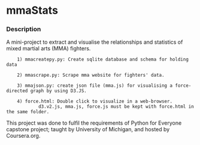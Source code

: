 # mmaStats

### Description

A mini-project to extract and visualise the relationships and statistics of mixed martial arts (MMA) fighters.

        1) mmacreatepy.py: Create sqlite database and schema for holding data
        
        2) mmascrape.py: Scrape mma website for fighters' data.
        
        3) mmajson.py: create json file (mma.js) for visualising a force-directed graph by using D3.JS.
        
        4) force.html: Double click to visualize in a web-browser.
                d3.v2.js, mma.js, force.js must be kept with force.html in the same folder.

This project was done to fulfil the requirements of Python for Everyone capstone project; taught by University of Michigan, and hosted by Coursera.org.
